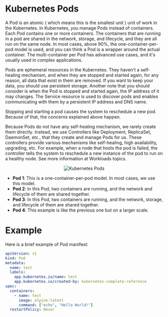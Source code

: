 # Kubernetes Pods

A Pod is an atomic ( which means this is the smallest unit ) unit of work in the Kubernetes. In Kubernetes, you manage Pods instead of containers. Each Pod contains one or more containers. The containers that are running in a pod are shared in the network, storage, and lifecycle, and they are all run on the same node. In most cases, above 90%, the one-container-per-pod model is used, and you can think a Pod is a wrapper around the actual container. The multi-container per Pod has advanced use cases, and it's usually used in complex applications.

Pods are ephemeral resources in the Kubernetes. They haven't a self-healing mechanism, and when they are stopped and started again, for any reason, all data that exist in them are removed. If you want to keep your data, you should use persistent storage. Another note that you should consider is when the Pod is stopped and started again, the IP address of it may changes. The Service resource is used to discover pods and enables communicating with them by a persistent IP address and DNS name.

Stopping and starting a pod causes the system to reschedule a new pod. Because of that, the concerns explained above happen.

Because Pods do not have any self-healing mechanism, we rarely create them directly. Instead, we use Controllers like Deployment, ReplicaSet, DaemonSet, etc., that they create and manage Pods for us. These controllers provide various mechanisms like self-healing, high availability, upgrading, etc. For example, when a node that hosts the pod is failed, the controller tells the system to reschedule a new instance of the pod to run on a healthy node. See more information at Workloads topics.

<p align="center">
  <img alt="Kubernetes Pods" src="https://raw.githubusercontent.com/ssbostan/kubernetes-complete-reference/master/assets/contents/concepts/workloads/pods.png">
</p>

 - **Pod 1**: This is a one-container-per-pod model. In most cases, we use this model.
 - **Pod 2**: In this Pod, two containers are running, and the network and lifecycle of them are shared together.
 - **Pod 3**: In this Pod, two containers are running, and the network, storage, and lifecycle of them are shared together.
 - **Pod 4**: This example is like the previous one but on a larger scale.

# Example

Here is a brief example of Pod manifest:

```yaml
apiVersion: v1
kind: Pod
metadata:
  name: test
  labels:
    app.kubernetes.io/name: test
    app.kubernetes.io/created-by: kubernetes-complete-reference
spec:
  containers:
    - name: test
      image: alpine:latest
      command: ["echo", "Hello World!"]
  restartPolicy: Never
```

